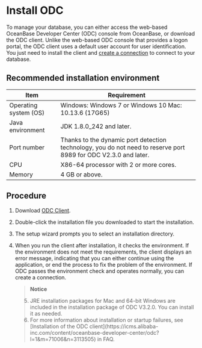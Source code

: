 Install ODC 
================================

To manage your database, you can either access the web-based OceanBase Developer Center (ODC) console from OceanBase, or download the ODC client. Unlike the web-based ODC console that provides a logon portal, the ODC client uses a default user account for user identification. You just need to install the client and [create a connection](7.client-odc-user-guide/../3.client-odc-connect-database/1.client-odc-create-connection.md) to connect to your database. 

Recommended installation environment 
---------------------------------------------



|         Item          |                                                   Requirement                                                   |
|-----------------------|-----------------------------------------------------------------------------------------------------------------|
| Operating system (OS) | Windows: Windows 7 or Windows 10 Mac: 10.13.6 (17G65)                                           |
| Java environment      | JDK 1.8.0_242 and later.                                                                                        |
| Port number           | Thanks to the dynamic port detection technology, you do not need to reserve port 8989 for ODC V2.3.0 and later. |
| CPU                   | X86-64 processor with 2 or more cores.                                                                          |
| Memory                | 4 GB or above.                                                                                                  |



Procedure 
------------------

1. Download [ODC Client](https://help.aliyun.com/document_detail/212816.html).

   

2. Double-click the installation file you downloaded to start the installation.

   

3. The setup wizard prompts you to select an installation directory.

   

4. When you run the client after installation, it checks the environment. If the environment does not meet the requirements, the client displays an error message, indicating that you can either continue using the application, or end the process to fix the problem of the environment. If ODC passes the environment check and operates normally, you can create a connection.
   > **Notice**
   > <li> JRE installation packages for Mac and 64-bit Windows are included in the installation package of ODC V3.2.0. You can install it as needed.</li>
   > <li> For more information about installation or startup failures, see [Installation of the ODC client](https://icms.alibaba-inc.com/content/oceanbase-developer-center/odc?l=1&m=71006&n=3113505) in FAQ.</li>

  




